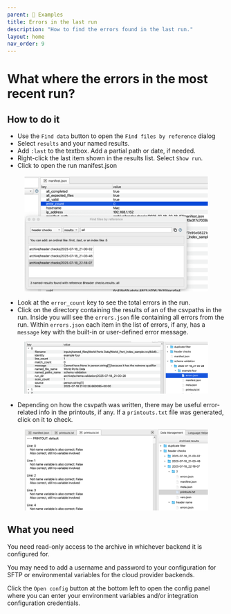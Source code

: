 ```yaml
---
parent: 🎨 Examples
title: Errors in the last run
description: "How to find the errors found in the last run."
layout: home
nav_order: 9
---
```


# What where the errors in the most recent run?

## How to do it

* Use the `Find data` button to open the `Find files by reference` dialog
* Select `results` and your named results.
* Add `:last` to the textbox. Add a partial path or date, if needed.
* Right-click the last item shown in the results list. Select `Show run`.
* Click to open the run manifest.json

<figure><img src="/assets/app_images/error_count.png" alt="" width="563"><figcaption></figcaption></figure>

* Look at the `error_count` key to see the total errors in the run.
* Click on the directory containing the results of an of the csvpaths in the run. Inside you will see the `errors.json` file containing all errors from the run. Within `errors.json` each item in the list of errors, if any, has a `message` key with the built-in or user-defined error message.

<figure><img src="/assets/app_images/errors_json.png" alt=""><figcaption></figcaption></figure>

* Depending on how the csvpath was written, there may be useful error-related info in the printouts, if any. If a `printouts.txt` file was generated, click on it to check.

<figure><img src="/assets/app_images/printouts_with_errors.png" alt=""><figcaption></figcaption></figure>

## What you need

You need read-only access to the archive in whichever backend it is configured for.&#x20;

You may need to add a username and password to your configuration for SFTP or environmental variables for the cloud provider backends.

Click the `Open config` button at the bottom left to open the config panel where you can enter your environment variables and/or integration configuration credentials.







